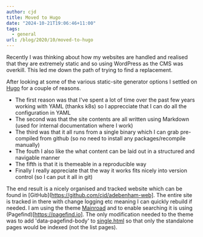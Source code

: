 ```yaml
---
author: cjd
title: Moved to Hugo
date: "2024-10-21T19:06:46+11:00"
tags:
  - general
url: /blog/2020/10/moved-to-hugo
---
```


Recently I was thinking about how my websites are handled and realised that they are extremely static and so using WordPress as the CMS was overkill.  This led me down the path of trying to find a replacement.

After looking at some of the various static-site generator options I settled on [Hugo](https://gohugo.io) for a couple of reasons.


* The first reason was that I've spent a lot of time over the past few years working with YAML (thanks k8s) so I apprecciate that I can do all the configuration in YAML
* The second was that the site contents are all written using Markdown (used for internal documentation where I work)
* The third was that it all runs from a single binary which I can grab pre-compiled from github (so no need to install any packages/recompile manually)
* The fouth I also like the what content can be laid out in a structured and navigable manner
* The fifth is that it is themeable in a reproducible way
* Finally I really appreciate that the way it works fits nicely into version control (so I can put it all in git)

The end result is a nicely organised and tracked website which can be found in [GitHub](https://github.com/cjd/adebenham-web]. The entire site is tracked in there with change logging etc meaning I can quickly rebuild if needed.
I am using the theme [Mainroad](https://github.com/Vimux/Mainroad) and to enable searching it is using (Pagefind)[https://pagefind.io]. The only modification needed to the theme was to add 'data-pagefind-body' to [single.html](https://github.com/cjd/adebenham-web/blob/main/layouts/_default/single.html) so that only the standalone pages would be indexed (not the list pages).
